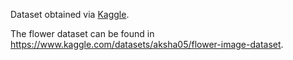 Dataset obtained via [Kaggle](https://www.kaggle.com/).

The flower dataset can be found in https://www.kaggle.com/datasets/aksha05/flower-image-dataset.
